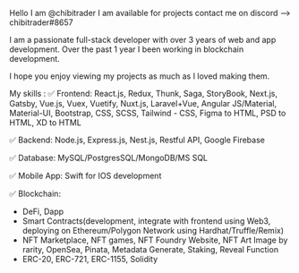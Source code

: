 Hello I am @chibitrader
I am available for projects contact me on discord --> chibitrader#8657

I am a passionate full-stack developer with over 3 years of web and app development. Over the past 1 year I been working in blockchain development.

I hope you enjoy viewing my projects as much as I loved making them. 


My skills :
✅ Frontend: React.js, Redux, Thunk, Saga, StoryBook, Next.js, Gatsby, Vue.js, Vuex, Vuetify, Nuxt.js, Laravel+Vue, Angular JS/Material, Material-UI, Bootstrap, CSS, SCSS, Tailwind - CSS, Figma to HTML, PSD to HTML, XD to HTML

✅ Backend: Node.js, Express.js, Nest.js, Restful API, Google Firebase

✅ Database: MySQL/PostgresSQL/MongoDB/MS SQL

✅ Mobile App: Swift for IOS development

✅ Blockchain: 
   - DeFi, Dapp
   - Smart Contracts(development, integrate with frontend using Web3, deploying on Ethereum/Polygon Network using Hardhat/Truffle/Remix)
   - NFT Marketplace, NFT games, NFT Foundry Website, NFT Art Image by rarity, OpenSea, Pinata, Metadata Generate, Staking, Reveal Function
   - ERC-20, ERC-721, ERC-1155, Solidity

